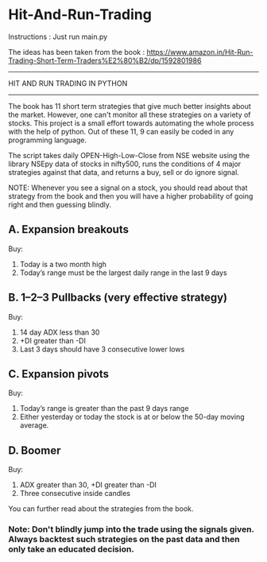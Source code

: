 # Hit-And-Run-Trading

Instructions : Just run main.py

The ideas has been taken from the book : https://www.amazon.in/Hit-Run-Trading-Short-Term-Traders%E2%80%B2/dp/1592801986
____________________________________
HIT AND RUN TRADING IN PYTHON
____________________________________

The book has 11 short term strategies that give much better insights about the market. However, one can't monitor all these strategies on a variety of stocks.
This project is a small effort towards automating the whole process with the help of python. Out of these 11, 9 can easily be coded in any programming language.

The script takes daily OPEN-High-Low-Close from NSE website using the library NSEpy data of stocks in nifty500, runs the conditions of 4 major strategies against that data, and returns a buy, sell or do ignore signal.

NOTE: Whenever you see a signal on a stock, you should read about that strategy from the book and then you will have a higher probability of going right and then guessing blindly.

## A. Expansion breakouts

Buy:
1) Today is a two month high
2) Today’s range must be the largest daily range in the last 9 days

## B. 1–2–3 Pullbacks (very effective strategy)

Buy:
1) 14 day ADX less than 30 
2) +DI greater than -DI
3) Last 3 days should have 3 consecutive lower lows

## C. Expansion pivots

Buy:
1) Today’s range is greater than the past 9 days range
2) Either yesterday or today the stock is at or below the 50-day moving average.

## D. Boomer

Buy:
1) ADX greater than 30, +DI greater than -DI
2) Three consecutive inside candles

You can further read about the strategies from the book.

### Note: Don't blindly jump into the trade using the signals given. Always backtest such strategies on the past data and then only take an educated decision.

